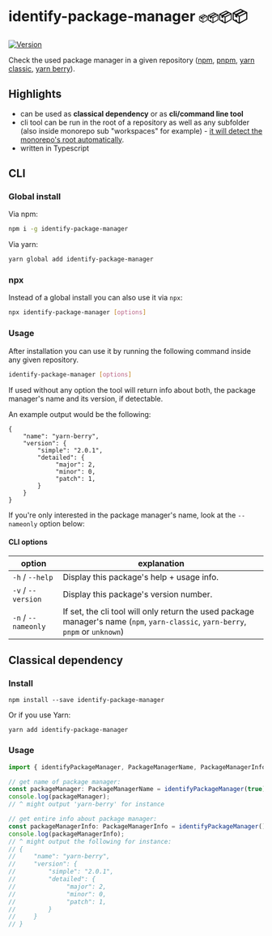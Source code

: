 # identify-package-manager <span style="font-size: 16px">📦</span><span style="font-size: 20px">📦</span><span style="font-size: 24px">📦</span><span style="font-size: 28px">📦</span>

[![Version](https://img.shields.io/npm/v/identify-package-manager)](https://www.npmjs.com/package/identify-package-manager)

Check the used package manager in a given repository ([npm](https://www.npmjs.com/), [pnpm](https://pnpm.io/), [yarn classic](https://classic.yarnpkg.com), [yarn berry](https://yarnpkg.com)).

## Highlights

- can be used as **classical dependency** or as **cli/command line tool**
- cli tool can be run in the root of a repository as well as any subfolder (also inside monorepo sub "workspaces" for example) - [it will detect the monorepo's root automatically](https://www.npmjs.com/package/identify-package-manager).
- written in Typescript

## CLI

### Global install

Via npm:

```bash
npm i -g identify-package-manager
```

Via yarn:

```bash
yarn global add identify-package-manager
```

### npx

Instead of a global install you can also use it via `npx`:

```bash
npx identify-package-manager [options]
```

### Usage

After installation you can use it by running the following command inside any given repository.

```bash
identify-package-manager [options]
```

If used without any option the tool will return info about both, the package manager's name and its version, if detectable.

An example output would be the following:

```
{
    "name": "yarn-berry",
    "version": {
        "simple": "2.0.1",
        "detailed": {
             "major": 2,
             "minor": 0,
             "patch": 1,
        }
    }
}
```

If you're only interested in the package manager's name, look at the `--nameonly` option below:

#### CLI options

| option              | explanation                                                                                                                      |
| ------------------- | -------------------------------------------------------------------------------------------------------------------------------- |
| `-h` / `--help`     | Display this package's help + usage info.                                                                                        |
| `-v` / `--version`  | Display this package's version number.                                                                                           |
| `-n` / `--nameonly` | If set, the cli tool will only return the used package manager's name (`npm`, `yarn-classic`, `yarn-berry`, `pnpm` or `unknown`) |

## Classical dependency

### Install

```
npm install --save identify-package-manager
```

Or if you use Yarn:

```
yarn add identify-package-manager
```

### Usage

```Typescript
import { identifyPackageManager, PackageManagerName, PackageManagerInfo } from "identify-package-manager";

// get name of package manager:
const packageManager: PackageManagerName = identifyPackageManager(true);
console.log(packageManager);
// ^ might output 'yarn-berry' for instance

// get entire info about package manager:
const packageManagerInfo: PackageManagerInfo = identifyPackageManager();
console.log(packageManagerInfo);
// ^ might output the following for instance:
// {
//     "name": "yarn-berry",
//     "version": {
//         "simple": "2.0.1",
//         "detailed": {
//              "major": 2,
//              "minor": 0,
//              "patch": 1,
//         }
//     }
// }

```
